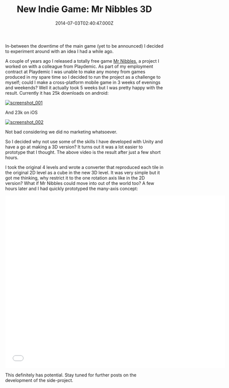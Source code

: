 ﻿---
coverImage: /posts/new-indie-game-mr-nibbles-3d/cover.jpg
date: '2014-07-03T02:40:47.000Z'
tags: []
title: 'New Indie Game: Mr Nibbles 3D'
oldUrl: /mr-nibbles-3d/new-indie-game-mr-nibbles-3d
---

In-between the downtime of the main game (yet to be announced) I decided to experiment around with an idea I had a while ago.

<!-- more -->

A couple of years ago I released a totally free game [Mr Nibbles](https://www.mikecann.blog/portfolio/mr-nibbles-2/), a project I worked on with a colleague from Playdemic. As part of my employment contract at Playdemic I was unable to make any money from games produced in my spare time so I decided to run the project as a challenge to myself; could I make a cross-platform mobile game in 3 weeks of evenings and weekends? Well it actually took 5 weeks but I was pretty happy with the result. Currently it has 25k downloads on android:

[![screenshot_001](https://www.mikecann.blog/wp-content/uploads/2014/07/screenshot_001-1024x492.png)](https://www.mikecann.blog/wp-content/uploads/2014/07/screenshot_001.png)

And 23k on iOS

[![screenshot_002](https://www.mikecann.blog/wp-content/uploads/2014/07/screenshot_002-1024x539.png)](https://www.mikecann.blog/wp-content/uploads/2014/07/screenshot_002.png)

Not bad considering we did no marketing whatsoever.

So I decided why not use some of the skills I have developed with Unity and have a go at making a 3D version? It turns out it was a lot easier to prototype that I thought. The above video is the result after just a few short hours.

I took the original 4 levels and wrote a converter that reproduced each tile in the original 2D level as a cube in the new 3D level. It was very simple but it got me thinking, why restrict it to the one rotation axis like in the 2D version? What if Mr Nibbles could move into out of the world too? A few hours later and I had quickly prototyped the many-axis concept:

<iframe width="700" height="550" src="//www.youtube.com/embed/7PXOmtRZdTI" frameborder="0" allowfullscreen></iframe>

This definitely has potential. Stay tuned for further posts on the development of the side-project.

